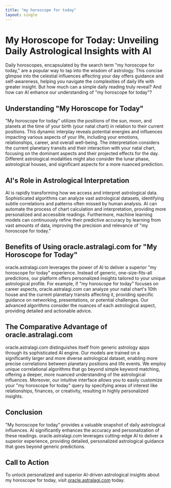 ```yaml
---
title: "my horoscope for today"
layout: single
---
```


# My Horoscope for Today: Unveiling Daily Astrological Insights with AI

Daily horoscopes, encapsulated by the search term "my horoscope for today," are a popular way to tap into the wisdom of astrology.  This concise glimpse into the celestial influences affecting your day offers guidance and self-awareness, helping you navigate the complexities of daily life with greater insight.  But how much can a simple daily reading truly reveal? And how can AI enhance our understanding of "my horoscope for today"?

## Understanding "My Horoscope for Today"

"My horoscope for today" utilizes the positions of the sun, moon, and planets at the time of your birth (your natal chart) in relation to their current positions.  This dynamic interplay reveals potential energies and influences impacting various aspects of your life, including your emotions, relationships, career, and overall well-being.  The interpretation considers the current planetary transits and their interaction with your natal chart, focusing on the dominant aspects and their projected effects for the day.  Different astrological modalities might also consider the lunar phase, astrological houses, and significant aspects for a more nuanced prediction.

## AI's Role in Astrological Interpretation

AI is rapidly transforming how we access and interpret astrological data.  Sophisticated algorithms can analyze vast astrological datasets, identifying subtle correlations and patterns often missed by human analysis. AI can automate the process of chart calculation and interpretation, providing more personalized and accessible readings.  Furthermore, machine learning models can continuously refine their predictive accuracy by learning from vast amounts of data, improving the precision and relevance of "my horoscope for today."


## Benefits of Using oracle.astralagi.com for "My Horoscope for Today"

oracle.astralagi.com leverages the power of AI to deliver a superior "my horoscope for today" experience.  Instead of generic, one-size-fits-all predictions, our platform offers personalized insights tailored to your unique astrological profile. For example, if "my horoscope for today" focuses on career aspects, oracle.astralagi.com can analyze your natal chart's 10th house and the current planetary transits affecting it, providing specific guidance on networking, presentations, or potential challenges.  Our advanced algorithms consider the nuances of each astrological aspect, providing detailed and actionable advice.

## The Comparative Advantage of oracle.astralagi.com

oracle.astralagi.com distinguishes itself from generic astrology apps through its sophisticated AI engine.  Our models are trained on a significantly larger and more diverse astrological dataset, enabling more precise correlations between planetary positions and life events.  We employ unique correlational algorithms that go beyond simple keyword matching, offering a deeper, more nuanced understanding of the astrological influences.  Moreover, our intuitive interface allows you to easily customize your "my horoscope for today" query by specifying areas of interest like relationships, finances, or creativity, resulting in highly personalized insights.


## Conclusion

"My horoscope for today" provides a valuable snapshot of daily astrological influences. AI significantly enhances the accuracy and personalization of these readings.  oracle.astralagi.com leverages cutting-edge AI to deliver a superior experience, providing detailed, personalized astrological guidance that goes beyond generic predictions.

## Call to Action

To unlock personalized and superior AI-driven astrological insights about my horoscope for today, visit [oracle.astralagi.com](https://oracle.astralagi.com) today.